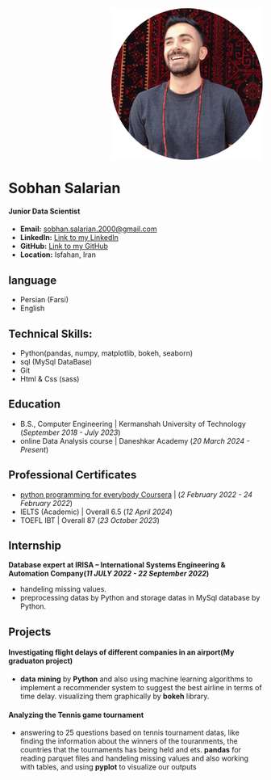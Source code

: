 <style>
    .responsive-container {
        display: flex;
        justify-content: flex-end;
        margin-left: 20px;
    }

    .responsive-container img {
        width: 100%;
        height: auto;
        max-width: 100px; /* Default size for small screens */
    }

    @media (min-width: 600px) {
        .responsive-container img {
            max-width: 300px; /* Larger size for bigger screens */
        }
    }
</style>

<div class="responsive-container">
    <img src="assets/images/image.png" alt="Image">
</div>


# Sobhan Salarian
#### **Junior Data Scientist**
- **Email:** sobhan.salarian.2000@gmail.com
- **LinkedIn:** [Link to my LinkedIn](https://www.linkedin.com/in/sobhansalarian/)
- **GitHub:** [Link to my GitHub](https://github.com/SobhanSalarian)
- **Location:** Isfahan, Iran

## language 
- Persian (Farsi)
- English 

## Technical Skills:
- Python(pandas, numpy, matplotlib, bokeh, seaborn)
- sql (MySql DataBase)
- Git
- Html & Css (sass)


## Education			        		
- B.S., Computer Engineering | Kermanshah University of Technology (_September 2018 - July 2023_)
- online Data Analysis course | Daneshkar Academy (_20 March 2024 - Present_)

## Professional Certificates 
- [python programming for everybody Coursera](https://www.coursera.org/account/accomplishments/verify/3ZV47Y5S69FE?utm_source=link&utm_medium=certificate&utm_content=cert_image&utm_campaign=sharing_cta&utm_product=course) | (_2 February 2022 - 24 February 2022_)
- IELTS (Academic) | Overall 6.5 (_12 April 2024_)
- TOEFL IBT | Overall 87 (_23 October 2023_)

## Internship
**Database expert at IRISA – International Systems Engineering & Automation Company(_11 JULY 2022 - 22 September 2022_)**
- handeling missing values.
- preprocessing datas by Python and storage datas in MySql database by Python.

## Projects
#### Investigating flight delays of different companies in an airport(My graduaton project)
 - **data mining** by **Python** and also using machine learning algorithms to implement a recommender system to suggest the best airline in terms of time delay. visualizing  them graphically by **bokeh** library.

#### Analyzing the Tennis game tournament  
 - answering to 25 questions based on tennis tournament datas, like finding the information about the winners of the touranments, the countries that the tournaments has being held and ets. **pandas** for reading parquet files and handeling missing values and also working with tables, and using **pyplot** to visualize our outputs


